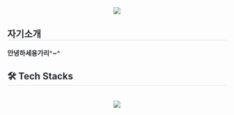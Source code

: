 <div align= "center">
    <img src="https://capsule-render.vercel.app/api?type=transparent&color=0:eedddd,100:fdf7f7&height=120&text=안냐세요현서네집임다&animation=twinkling&fontColor=d3c5c5&fontSize=40" />
    </div>
    <div style="text-align: left;"> 
    <h2 style="border-bottom: 1px solid #d8dee4; color: #282d33;"> 자기소개 </h2>  
    <div style="font-weight: 700; font-size: 15px; text-align: left; color: #282d33;"> 안녕하세용가리^~^ </div> 
    </div>
    <div style="text-align: left;">
    <h2 style="border-bottom: 1px solid #d8dee4; color: #282d33;"> 🛠️ Tech Stacks </h2> <br> 
    <div  align= "center"> <img src="https://img.shields.io/badge/Bootstrap-7952B3?style=flat&logo=Bootstrap&logoColor=white">
        <!--
          <img src="https://img.shields.io/badge/Github-181717?style=flat&logo=Github&logoColor=white">
          <img src="https://img.shields.io/badge/Javascript-F7DF1E?style=flat&logo=Javascript&logoColor=white">
          <img src="https://img.shields.io/badge/HTML5-E34F26?style=flat&logo=HTML5&logoColor=white">
          <img src="https://img.shields.io/badge/Notion-000000?style=flat&logo=Notion&logoColor=white">
          <br/><img src="https://img.shields.io/badge/Jenkins-D24939?style=flat&logo=Jenkins&logoColor=white">
          <img src="https://img.shields.io/badge/MySQL-4479A1?style=flat&logo=MySQL&logoColor=white">
          <img src="https://img.shields.io/badge/MariaDB-003545?style=flat&logo=MariaDB&logoColor=white">

          <img src="https://img.shields.io/badge/Oracle-F80000?style=flat&logo=Oracle&logoColor=white">
          <br/><img src="https://img.shields.io/badge/React-61DAFB?style=flat&logo=React&logoColor=white">
          <img src="https://img.shields.io/badge/Spring-6DB33F?style=flat&logo=Spring&logoColor=white">
          <img src="https://img.shields.io/badge/Spring Boot-6DB33F?style=flat&logo=Spring Boot&logoColor=white">
          <img src="https://img.shields.io/badge/Slack-4A154B?style=flat&logo=Slack&logoColor=white">
          <img src="https://img.shields.io/badge/jQuery-0769AD?style=flat&logo=jQuery&logoColor=white">
          <br/>
        -->
         <img src="https://img.shields.io/badge/Java-007396?style=flat&logo=Java&logoColor=white">
         <br/>
    </div>
    </div>
    <div style="text-align: left;">
    <h2 style="border-bottom: 1px solid #d8dee4; color: #282d33;"> 🧑‍💻 Contact me </h2> <br> 
    <div align= "center"> <a href=/1309042> <img src="https://img.shields.io/badge/Instagram-E4405F?style=flat&logo=Instagram&logoColor=white&link=/1309042"> </a>
         <a href=1309042> <img src="https://img.shields.io/badge/Notion-000000?style=flat&logo=Notion&logoColor=white&link=1309042"> </a>
         <a href=mailto:1309042@gmail.com> <img src="https://img.shields.io/badge/Gmail-EA4335?style=flat&logo=Gmail&logoColor=white&link=mailto:1309042@gmail.com"> </a>
         <a href=> <img src="https://img.shields.io/badge/Velog-20C997?style=flat&logo=Velog&logoColor=white&link="> </a>
          </div>  <br> 
    <div align= "center"> <a href="https://hits.seeyoufarm.com"> <img src="https://hits.seeyoufarm.com/api/count/incr/badge.svg?url=https%3A%2F%2Fgithub.com%2F1309042%2F&count_bg=%23000000&title_bg=%23000000&icon=github.svg&icon_color=%23FFFFFF&title=GitHub&edge_flat=false"/></a>
       </div> 
    </div>
    <div style="text-align: left;"> 
    <h2 style="border-bottom: 1px solid #d8dee4; color: #282d33;"> 🏅 Status </h2> <div align= "center"> <img src="https://github-readme-stats.vercel.app/api?username=1309042&count_private=true&bg_color=180,00000000,&title_color=625555&text_color=625555"
         /> <img src="https://github-readme-stats.vercel.app/api/top-langs/?username=1309042&count_private=true&layout=compact&bg_color=180,00000000,&title_color=625555&text_color=625555" /> </div> 
    </div>
